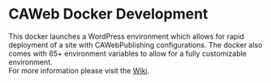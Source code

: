 # CAWeb Docker Development  
This docker launches a WordPress environment which allows for rapid deployment of a site with CAWebPublishing configurations. The docker also comes with 65+ environment variables to allow for a fully customizable environment.  
For more information please visit the [Wiki](https://github.com/CAWebPublishing/CAWeb-Development/wiki).
